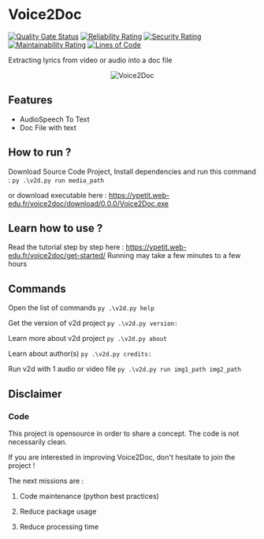 # Voice2Doc

[![Quality Gate Status](https://sonarcloud.io/api/project_badges/measure?project=YP522_Voice2Doc&metric=alert_status)](https://sonarcloud.io/summary/new_code?id=YP522_Voice2Doc) [![Reliability Rating](https://sonarcloud.io/api/project_badges/measure?project=YP522_Voice2Doc&metric=reliability_rating)](https://sonarcloud.io/summary/new_code?id=YP522_Voice2Doc) [![Security Rating](https://sonarcloud.io/api/project_badges/measure?project=YP522_Voice2Doc&metric=security_rating)](https://sonarcloud.io/summary/new_code?id=YP522_Voice2Doc) [![Maintainability Rating](https://sonarcloud.io/api/project_badges/measure?project=YP522_Voice2Doc&metric=sqale_rating)](https://sonarcloud.io/summary/new_code?id=YP522_Voice2Doc) [![Lines of Code](https://sonarcloud.io/api/project_badges/measure?project=YP522_Voice2Doc&metric=ncloc)](https://sonarcloud.io/summary/new_code?id=YP522_Voice2Doc)

 Extracting lyrics from video or audio into a doc file

<p align="center">
  <img src="https://ypetit.web-edu.fr/voice2doc/voice2doc_banner.png" title="Voice2Doc">
</p>

## Features

- AudioSpeech To Text
- Doc File with text

## How to run ?
Download Source Code Project, Install dependencies and run this command :
`py .\v2d.py run media_path`

or download executable here :
https://ypetit.web-edu.fr/voice2doc/download/0.0.0/Voice2Doc.exe


## Learn how to use ?
Read the tutorial step by step here : https://ypetit.web-edu.fr/voice2doc/get-started/
Running may take a few minutes to a few hours

## Commands
Open the list of commands
`py .\v2d.py help`

Get the version of v2d project
`py .\v2d.py version:`

Learn more about v2d project
`py .\v2d.py about`
    
Learn about author(s)
`py .\v2d.py credits:`

Run v2d with 1 audio or video file
`py .\v2d.py run img1_path img2_path`

## Disclaimer
### Code
This project is opensource in order to share a concept.
The code is not necessarily clean.

If you are interested in improving Voice2Doc, don't hesitate to join the project ! 

The next missions are :

1. Code maintenance (python best practices)

2. Reduce package usage

3. Reduce processing time